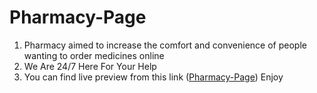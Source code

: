 <h1>Pharmacy-Page</h1>
<ol>
  <li>Pharmacy aimed to increase the comfort and convenience of people wanting to order medicines online</li>
  <li>We Are 24/7 Here For Your Help</li>
  <li>You can find live preview from this link (<a href='https://pharmacy-page.netlify.app'>Pharmacy-Page</a>) Enjoy</li>
</ol>
